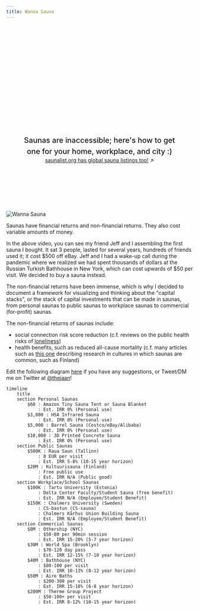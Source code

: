 ```yaml
---
title: Wanna Sauna
---
```


<style>

.hero {
  display: flex;
  flex-direction: column;
  align-items: center;
  font-family: var(--sans-serif);
  margin: 4rem 0 8rem;
  text-wrap: balance;
  text-align: center;
}

.hero h1 {
  margin: 2rem 0;
  max-width: none;
  font-size: 14vw;
  font-weight: 900;
  line-height: 1;
  background: linear-gradient(30deg, var(--theme-foreground-focus), currentColor);
  -webkit-background-clip: text;
  -webkit-text-fill-color: transparent;
  background-clip: text;
}

.hero h2 {
  margin: 0;
  max-width: 34em;
  font-size: 20px;
  font-style: initial;
  font-weight: 500;
  line-height: 1.5;
  color: var(--theme-foreground-muted);
}

@media (min-width: 640px) {
  .hero h1 {
    font-size: 90px;
  }
}

</style>

<div class="hero">
  <h1>Wanna Sauna?</h1>
  <h2>Saunas are inaccessible; here's how to get one for your home, workplace, and city :)</h2>
  <a href="https://saunalist.org">saunalist.org has global sauna listings too!<span style="display: inline-block; margin-left: 0.25rem;">↗︎</span></a>
</div>

![Wanna Sauna](/images/wanna-sauna/wanna_sauna_assembling_a_500_dollar_sauna.webp)

Saunas have financial returns and non-financial returns. They also cost variable amounts of money.

In the above video, you can see my friend Jeff and I assembling the first sauna I bought. It sat 3 people, lasted for several years, hundreds of friends used it; it cost $500 off eBay. Jeff and I had a wake-up call during the pandemic where we realized we had spent thousands of dollars at the Russian Turkish Bathhouse in New York, which can cost upwards of $50 per visit. We decided to buy a sauna instead. 

The non-financial returns have been immense, which is why I decided to document a framework for visualizing and thinking about the "capital stacks", or the stack of capital investments that can be made in saunas, from personal saunas to public saunas to workplace saunas to commercial (for-profit) saunas.

The non-financial returns of saunas include:

* social connection risk score reduction (c.f. reviews on the public health risks of [loneliness](https://www.ncbi.nlm.nih.gov/pmc/articles/PMC5598785/))
* health benefits, such as reduced all-cause mortality (c.f. many articles such as [this one](https://www.ncbi.nlm.nih.gov/pmc/articles/PMC6262976/) describing research in cultures in which saunas are common, such as Finland)

Edit the following diagram [here](https://www.mermaidchart.com/app/projects/3eff3399-79fc-46e3-a424-3e78655e6142/diagrams/2168f791-4b5b-4eec-9f86-ca194dee46b7/version/v0.1/edit) if you have any suggestions, or Tweet/DM me on Twitter at [@thejaan](https://x.com/thejaan)!

```mermaid
timeline
    title 
    section Personal Saunas
        $60 : Amazon Tiny Sauna Tent or Sauna Blanket
            : Est. IRR 0% (Personal use)
        $3,000 : HSA Infrared Sauna
            : Est. IRR 0% (Personal use)
        $5,000 : Barrel Sauna (Costco/eBay/Alibaba)
            : Est. IRR 0% (Personal use)
        $10,000 : 3D Printed Concrete Sauna
            : Est. IRR 0% (Personal use)
    section Public Saunas
        $500K : Raua Saun (Tallinn)
            : 8 EUR per visit
            : Est. IRR 5-8% (10-15 year horizon)
        $20M : Kultuurisauna (Finland)
            : Free public use
            : Est. IRR N/A (Public good)
    section Workplace/School Saunas
        $100K : Tartu University (Estonia)
            : Delta Center Faculty/Student Sauna (free benefit)
            : Est. IRR N/A (Employee/Student Benefit)
        $150K : Chalmers University (Sweden)
            : CS-bastun (CS-sauna)
            : Chalmers Kårhus Union Building Sauna
            : Est. IRR N/A (Employee/Student Benefit)
    section Commercial Saunas
        $8M : Othership (NYC)
            : $50-80 per 90min session
            : Est. IRR 15-20% (5-7 year horizon)
        $30M : World Spa (Brooklyn)
            : $70-120 day pass
            : Est. IRR 12-15% (7-10 year horizon)
        $40M : Bathhouse (NYC)
            : $80-100 per visit
            : Est. IRR 10-13% (8-12 year horizon)
        $50M : Aire Baths
            : $200-300 per visit
            : Est. IRR 15-18% (6-8 year horizon)
        $200M : Therme Group Project
            : $50-100+ per visit
            : Est. IRR 8-12% (10-15 year horizon)
```